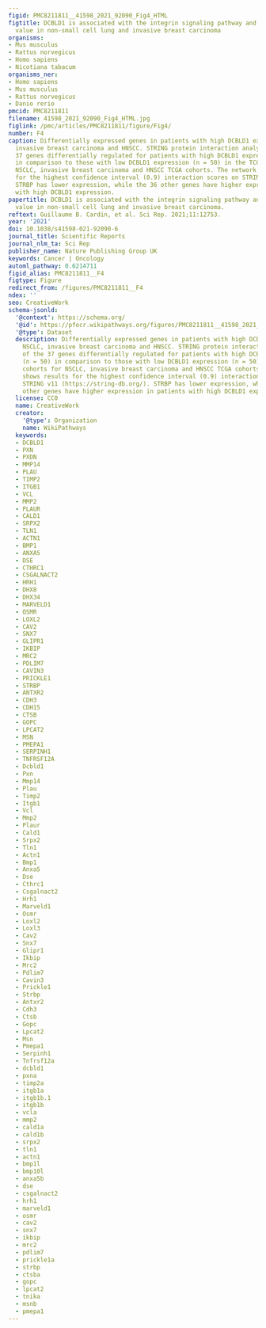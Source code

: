```yaml
---
figid: PMC8211811__41598_2021_92090_Fig4_HTML
figtitle: DCBLD1 is associated with the integrin signaling pathway and has prognostic
  value in non-small cell lung and invasive breast carcinoma
organisms:
- Mus musculus
- Rattus norvegicus
- Homo sapiens
- Nicotiana tabacum
organisms_ner:
- Homo sapiens
- Mus musculus
- Rattus norvegicus
- Danio rerio
pmcid: PMC8211811
filename: 41598_2021_92090_Fig4_HTML.jpg
figlink: /pmc/articles/PMC8211811/figure/Fig4/
number: F4
caption: Differentially expressed genes in patients with high DCBLD1 expression NSCLC,
  invasive breast carcinoma and HNSCC. STRING protein interaction analysis of the
  37 genes differentially regulated for patients with high DCBLD1 expression (n = 50)
  in comparison to those with low DCBLD1 expression (n = 50) in the TCGA cohorts for
  NSCLC, invasive breast carcinoma and HNSCC TCGA cohorts. The network shows results
  for the highest confidence interval (0.9) interaction scores on STRING v11 (https://string-db.org/).
  STRBP has lower expression, while the 36 other genes have higher expression in patients
  with high DCBLD1 expression.
papertitle: DCBLD1 is associated with the integrin signaling pathway and has prognostic
  value in non-small cell lung and invasive breast carcinoma.
reftext: Guillaume B. Cardin, et al. Sci Rep. 2021;11:12753.
year: '2021'
doi: 10.1038/s41598-021-92090-6
journal_title: Scientific Reports
journal_nlm_ta: Sci Rep
publisher_name: Nature Publishing Group UK
keywords: Cancer | Oncology
automl_pathway: 0.6214711
figid_alias: PMC8211811__F4
figtype: Figure
redirect_from: /figures/PMC8211811__F4
ndex: ''
seo: CreativeWork
schema-jsonld:
  '@context': https://schema.org/
  '@id': https://pfocr.wikipathways.org/figures/PMC8211811__41598_2021_92090_Fig4_HTML.html
  '@type': Dataset
  description: Differentially expressed genes in patients with high DCBLD1 expression
    NSCLC, invasive breast carcinoma and HNSCC. STRING protein interaction analysis
    of the 37 genes differentially regulated for patients with high DCBLD1 expression
    (n = 50) in comparison to those with low DCBLD1 expression (n = 50) in the TCGA
    cohorts for NSCLC, invasive breast carcinoma and HNSCC TCGA cohorts. The network
    shows results for the highest confidence interval (0.9) interaction scores on
    STRING v11 (https://string-db.org/). STRBP has lower expression, while the 36
    other genes have higher expression in patients with high DCBLD1 expression.
  license: CC0
  name: CreativeWork
  creator:
    '@type': Organization
    name: WikiPathways
  keywords:
  - DCBLD1
  - PXN
  - PXDN
  - MMP14
  - PLAU
  - TIMP2
  - ITGB1
  - VCL
  - MMP2
  - PLAUR
  - CALD1
  - SRPX2
  - TLN1
  - ACTN1
  - BMP1
  - ANXA5
  - DSE
  - CTHRC1
  - CSGALNACT2
  - HRH1
  - DHX8
  - DHX34
  - MARVELD1
  - OSMR
  - LOXL2
  - CAV2
  - SNX7
  - GLIPR1
  - IKBIP
  - MRC2
  - PDLIM7
  - CAVIN3
  - PRICKLE1
  - STRBP
  - ANTXR2
  - CDH3
  - CDH15
  - CTSB
  - GOPC
  - LPCAT2
  - MSN
  - PMEPA1
  - SERPINH1
  - TNFRSF12A
  - Dcbld1
  - Pxn
  - Mmp14
  - Plau
  - Timp2
  - Itgb1
  - Vcl
  - Mmp2
  - Plaur
  - Cald1
  - Srpx2
  - Tln1
  - Actn1
  - Bmp1
  - Anxa5
  - Dse
  - Cthrc1
  - Csgalnact2
  - Hrh1
  - Marveld1
  - Osmr
  - Loxl2
  - Loxl3
  - Cav2
  - Snx7
  - Glipr1
  - Ikbip
  - Mrc2
  - Pdlim7
  - Cavin3
  - Prickle1
  - Strbp
  - Antxr2
  - Cdh3
  - Ctsb
  - Gopc
  - Lpcat2
  - Msn
  - Pmepa1
  - Serpinh1
  - Tnfrsf12a
  - dcbld1
  - pxna
  - timp2a
  - itgb1a
  - itgb1b.1
  - itgb1b
  - vcla
  - mmp2
  - cald1a
  - cald1b
  - srpx2
  - tln1
  - actn1
  - bmp1l
  - bmp10l
  - anxa5b
  - dse
  - csgalnact2
  - hrh1
  - marveld1
  - osmr
  - cav2
  - snx7
  - ikbip
  - mrc2
  - pdlim7
  - prickle1a
  - strbp
  - ctsba
  - gopc
  - lpcat2
  - tnika
  - msnb
  - pmepa1
---
```


